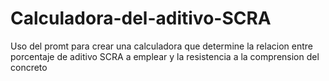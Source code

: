 # Calculadora-del-aditivo-SCRA
Uso del promt para crear una calculadora que determine la relacion entre porcentaje de aditivo SCRA a emplear y la resistencia a la comprension del concreto
